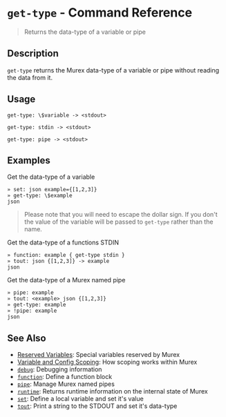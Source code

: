 # `get-type` - Command Reference

> Returns the data-type of a variable or pipe

## Description

`get-type` returns the Murex data-type of a variable or pipe without
reading the data from it.

## Usage

```
get-type: \$variable -> <stdout>

get-type: stdin -> <stdout>

get-type: pipe -> <stdout>
```

## Examples

Get the data-type of a variable

```
» set: json example={[1,2,3]}
» get-type: \$example
json
```

> Please note that you will need to escape the dollar sign. If you don't
> the value of the variable will be passed to `get-type` rather than the
> name.

Get the data-type of a functions STDIN

```
» function: example { get-type stdin }
» tout: json {[1,2,3]} -> example
json
```

Get the data-type of a Murex named pipe

```
» pipe: example
» tout: <example> json {[1,2,3]}
» get-type: example
» !pipe: example
json
```

## See Also

* [Reserved Variables](../user-guide/reserved-vars.md):
  Special variables reserved by Murex
* [Variable and Config Scoping](../user-guide/scoping.md):
  How scoping works within Murex
* [`debug`](../commands/debug.md):
  Debugging information
* [`function`](../commands/function.md):
  Define a function block
* [`pipe`](../commands/pipe.md):
  Manage Murex named pipes
* [`runtime`](../commands/runtime.md):
  Returns runtime information on the internal state of Murex
* [`set`](../commands/set.md):
  Define a local variable and set it's value
* [`tout`](../commands/tout.md):
  Print a string to the STDOUT and set it's data-type